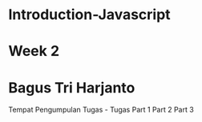 # Introduction-Javascript
# Week 2
<h1> Bagus Tri Harjanto </h1>
Tempat Pengumpulan Tugas - Tugas
Part 1 
Part 2
Part 3
